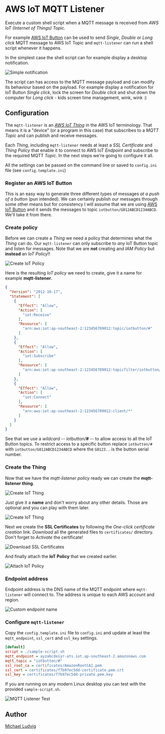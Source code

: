 # AWS IoT MQTT Listener

Execute a custom shell script when a MQTT message is received from *AWS IoT (Internet of
Things) Topic*.

For example [AWS IoT Button](https://aws.amazon.com/iotbutton/) can be used to send
*Single*, *Double* or *Long click* MQTT message to AWS IoT Topic and `mqtt-listener` can
run a shell script whenever it happens.

In the simplest case the shell script can for example display a desktop notification.

![Simple notification](screenshots/desktop-notification.png)

The script can has access to the MQTT message payload and can modify its behaviour based
on the payload. For example display a notification for IoT Button *Single click*, lock the
screen for *Double click* and shut down the computer for *Long click* - kids screen time
management, wink, wink :)

## Configuration

The `mqtt-listener` is an [*AWS IoT
Thing*](https://docs.aws.amazon.com/iot/latest/developerguide/thing-registry.html) in the
AWS IoT terminology. That means it is a "device" (or a program in this case) that
subscribes to a *MQTT Topic* and can publish and receive messages.

Each *Thing*, including `mqtt-listener` needs at least a *SSL Certificate* and *Thing
Policy* that enable it to connect to AWS IoT *Endpoint* and subscribe to the required MQTT
*Topic*. In the next steps we're going to configure it all.

All the settings can be passed on the command line or saved to `config.ini` file (see
`config.template.ini`)

### Register an AWS IoT Button

This is an easy way to generate three different types of messages *at a push
of a button* (pun intended). We can certainly publish our messages through
some other means but for consistency I will assume that we are using [AWS
IoT Button](https://aws.amazon.com/iotbutton/) and it sends the messages to
topic `iotbutton/G012ABCD1234ABCD`. We'll take it from there.

### Create policy

Before we can create a *Thing* we need a policy that determines what the *Thing*
can do. Our `mqtt-listener` can only subscribe to *any* IoT Button topic and
listen for messages. Note that we are **not** creating and *IAM Policy* but
**instead** an *IoT Policy*!!

![Create IoT Policy](screenshots/create-policy-1.png)

Here is the resulting *IoT policy* we need to create, give it a name for example
**mqtt-listener**.

```json
{
  "Version": "2012-10-17",
  "Statement": [
    {
      "Effect": "Allow",
      "Action": [
        "iot:Receive"
      ],
      "Resource": [
        "arn:aws:iot:ap-southeast-2:123456789012:topic/iotbutton/#"
      ]
    },
    {
      "Effect": "Allow",
      "Action": [
        "iot:Subscribe"
      ],
      "Resource": [
        "arn:aws:iot:ap-southeast-2:123456789012:topicfilter/iotbutton/#"
      ]
    },
    {
      "Effect": "Allow",
      "Action": [
        "iot:Connect"
      ],
      "Resource": [
        "arn:aws:iot:ap-southeast-2:123456789012:client/*"
      ]
    }
  ]
}
```

See that we use a *wildcard* -- iotbutton/**#** -- to allow access to all the 
IoT Button topics. To restrict access to a specific button replace
`iotbutton/#` with `iotbutton/G012ABCD1234ABCD` where the `G0123..` is the
button serial number.

### Create the Thing

Now that we have the *mqtt-listener policy* ready we can create the
**mqtt-listener thing**.

![Create IoT Thing](screenshots/create-thing-1.png)

Just give it a **name** and don't worry about any other details. Those are optional
and you can play with them later.

![Create IoT Thing](screenshots/create-thing-2.png)

Next we create the **SSL Certificates** by following the *One-click certificate
creation* link. *Download* all the generated files to `certificates/` directory.
Don't forget to *Activate* the certificate!

![Download SSL Certificates](screenshots/create-thing-3-certificates.png)

And finally attach the **IoT Policy** that we created earlier.

![Attach IoT Policy](screenshots/create-thing-4-policy.png)

### Endpoint address

Endpoint address is the DNS name of the MQTT endpoint where `mqtt-listener` will
connect to. The address is unique to each AWS account and region.

![Custom endpoint name](screenshots/custom-endpoint.png)

### Configure `mqtt-listener`

Copy the `config.template.ini` file to `config.ini` and update at least the
`mqtt_endpoint`, `ssl_cert` and `ssl_key` settings.

```ini
[default]
script = ./sample-script.sh
mqtt_endpoint = ayzabcdeiyr-ats.iot.ap-southeast-2.amazonaws.com
mqtt_topic = "iotbutton/#"
ssl_root_ca = certificates/AmazonRootCA1.pem
ssl_cert = certificates/f7b97ec5dd-certificate.pem.crt
ssl_key = certificates/f7b97ec5dd-private.pem.key
```

If you are running on any modern Linux desktop you can test with the provided
`sample-script.sh`.

![MQTT Listener Test](screenshots/mqtt-listener-test.png)

## Author

[Michael Ludvig](https://aws.nz)
